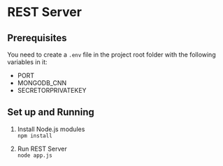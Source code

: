 # REST Server

## Prerequisites
You need to create a `.env` file in the project root folder with the following variables in it:
- PORT
- MONGODB_CNN
- SECRETORPRIVATEKEY

## Set up and Running
1. Install Node.js modules\
```npm install``` 

2. Run REST Server\
```node app.js```

